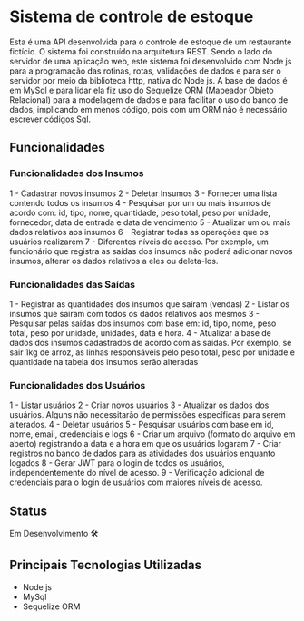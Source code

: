 # Sistema de controle de estoque
Esta é uma API desenvolvida para o controle de estoque de um restaurante fictício. O sistema foi construído na arquitetura
REST. Sendo o lado do servidor de uma aplicação web, este sistema foi desenvolvido com Node js para a programação das rotinas, rotas, validações de dados e para
ser o servidor por meio da biblioteca http, nativa do Node js.
A base de dados é em MySql e para lidar ela fiz uso do Sequelize ORM (Mapeador Objeto Relacional) para a modelagem de dados e para facilitar o uso do banco de dados, implicando
em menos código, pois com um ORM não é necessário escrever códigos Sql.

## Funcionalidades
### Funcionalidades dos Insumos

1 - Cadastrar novos insumos
2 - Deletar Insumos
3 - Fornecer uma lista contendo todos os insumos
4 - Pesquisar por um ou mais insumos de acordo com: id, tipo, nome, quantidade, peso total,
    peso por unidade, fornecedor, data de entrada e data de vencimento
5 - Atualizar um ou mais dados relativos aos insumos
6 - Registrar todas as operações que os usuários realizarem
7 - Diferentes níveis de acesso. Por exemplo, um funcionário que registra as saídas dos insumos não poderá adicionar
    novos insumos, alterar os dados relativos a eles ou deleta-los.

### Funcionalidades das Saídas

1 - Registrar as quantidades dos insumos que saíram (vendas)
2 - Listar os insumos que saíram com todos os dados relativos aos mesmos
3 - Pesquisar pelas saídas dos insumos com base em: id, tipo, nome, peso total, peso por unidade, unidades,
    data e hora.
4 - Atualizar a base de dados dos insumos cadastrados de acordo com as saídas. Por exemplo, se sair 1kg de
    arroz, as linhas responsáveis pelo peso total, peso por unidade e quantidade na tabela dos insumos serão
    alteradas

### Funcionalidades dos Usuários

1 - Listar usuários
2 - Criar novos usuários
3 - Atualizar os dados dos usuários. Alguns não necessitarão de permissões específicas para serem alterados.
4 - Deletar usuários
5 - Pesquisar usuários com base em id, nome, email, credenciais e logs
6 - Criar um arquivo (formato do arquivo em aberto) registrando a data e a hora em que os usuários logaram
7 - Criar registros no banco de dados para as atividades dos usuários enquanto logados
8 - Gerar JWT para o login de todos os usuários, independentemente do nível de acesso.
9 - Verificação adicional de credenciais para o login de usuários com maiores níveis de acesso.

## Status
Em Desenvolvimento 🛠️

## Principais Tecnologias Utilizadas
- Node js
- MySql
- Sequelize ORM
